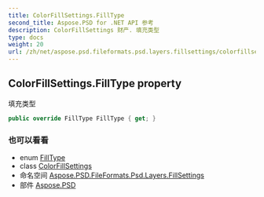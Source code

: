 ```yaml
---
title: ColorFillSettings.FillType
second_title: Aspose.PSD for .NET API 参考
description: ColorFillSettings 财产. 填充类型
type: docs
weight: 20
url: /zh/net/aspose.psd.fileformats.psd.layers.fillsettings/colorfillsettings/filltype/
---
```

## ColorFillSettings.FillType property

填充类型

```csharp
public override FillType FillType { get; }
```

### 也可以看看

* enum [FillType](../../filltype/)
* class [ColorFillSettings](../)
* 命名空间 [Aspose.PSD.FileFormats.Psd.Layers.FillSettings](../../colorfillsettings/)
* 部件 [Aspose.PSD](../../../)


